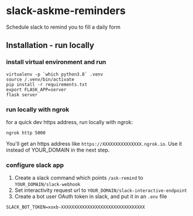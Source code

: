 # slack-askme-reminders

Schedule slack to remind you to fill a daily form



## Installation - run locally

### install virtual environment and run
```
virtualenv -p `which python3.8` .venv
source /.venv/bin/activate
pip install -r requirements.txt
export FLASK_APP=server
flask server
```

### run locally with ngrok
for a quick dev https address, run locally with ngrok: 

`ngrok http 5000`

You'll get an https address like `https://XXXXXXXXXXXXXXX.ngrok.io`. 
Use it instead of YOUR_DOMAIN in the next step.

### configure slack app
1. Create a slack command which points `/ask-remind` to `YOUR_DOMAIN/slack-webhook`
2. Set interactivity request url to `YOUR_DOMAIN/slack-interactive-endpoint`
3. Create a bot user OAuth token in slack, and put it in an `.env` file
```shell
SLACK_BOT_TOKEN=xoxb-XXXXXXXXXXXXXXXXXXXXXXXXXXXXXXXX
```

